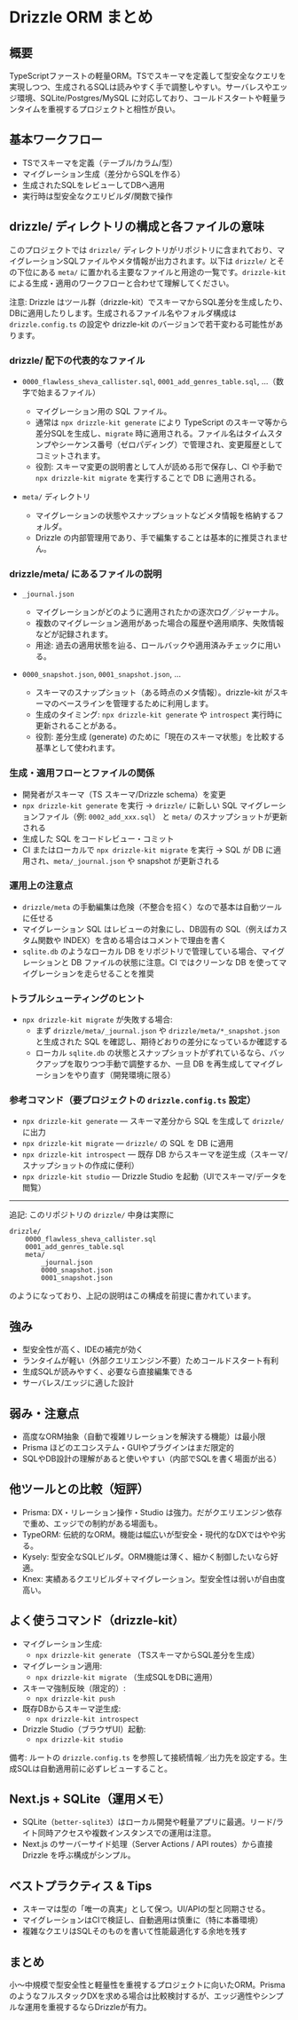 
# Drizzle ORM まとめ

## 概要
TypeScriptファーストの軽量ORM。TSでスキーマを定義して型安全なクエリを実現しつつ、生成されるSQLは読みやすく手で調整しやすい。サーバレスやエッジ環境、SQLite/Postgres/MySQL に対応しており、コールドスタートや軽量ランタイムを重視するプロジェクトと相性が良い。

## 基本ワークフロー
- TSでスキーマを定義（テーブル/カラム/型）
- マイグレーション生成（差分からSQLを作る）
- 生成されたSQLをレビューしてDBへ適用
- 実行時は型安全なクエリビルダ/関数で操作

## drizzle/ ディレクトリの構成と各ファイルの意味
このプロジェクトでは `drizzle/` ディレクトリがリポジトリに含まれており、マイグレーションSQLファイルやメタ情報が出力されます。以下は `drizzle/` とその下位にある `meta/` に置かれる主要なファイルと用途の一覧です。`drizzle-kit` による生成・適用のワークフローと合わせて理解してください。

注意: Drizzle はツール群（drizzle-kit）でスキーマからSQL差分を生成したり、DBに適用したりします。生成されるファイル名やフォルダ構成は `drizzle.config.ts` の設定や drizzle-kit のバージョンで若干変わる可能性があります。

### drizzle/ 配下の代表的なファイル
- `0000_flawless_sheva_callister.sql`, `0001_add_genres_table.sql`, ...（数字で始まるファイル）
	- マイグレーション用の SQL ファイル。
	- 通常は `npx drizzle-kit generate` により TypeScript のスキーマ等から差分SQLを生成し、`migrate` 時に適用される。ファイル名はタイムスタンプやシーケンス番号（ゼロパディング）で管理され、変更履歴としてコミットされます。
	- 役割: スキーマ変更の説明書として人が読める形で保存し、CI や手動で `npx drizzle-kit migrate` を実行することで DB に適用される。

- `meta/` ディレクトリ
	- マイグレーションの状態やスナップショットなどメタ情報を格納するフォルダ。
	- Drizzle の内部管理用であり、手で編集することは基本的に推奨されません。

### drizzle/meta/ にあるファイルの説明
- `_journal.json`
	- マイグレーションがどのように適用されたかの逐次ログ／ジャーナル。
	- 複数のマイグレーション適用があった場合の履歴や適用順序、失敗情報などが記録されます。
	- 用途: 過去の適用状態を辿る、ロールバックや適用済みチェックに用いる。

- `0000_snapshot.json`, `0001_snapshot.json`, ...
	- スキーマのスナップショット（ある時点のメタ情報）。drizzle-kit がスキーマのベースラインを管理するために利用します。
	- 生成のタイミング: `npx drizzle-kit generate` や `introspect` 実行時に更新されることがある。
	- 役割: 差分生成 (generate) のために「現在のスキーマ状態」を比較する基準として使われます。

### 生成・適用フローとファイルの関係
- 開発者がスキーマ（TS スキーマ/Drizzle schema）を変更
- `npx drizzle-kit generate` を実行 → `drizzle/` に新しい SQL マイグレーションファイル（例: `0002_add_xxx.sql`） と `meta/` のスナップショットが更新される
- 生成した SQL をコードレビュー・コミット
- CI またはローカルで `npx drizzle-kit migrate` を実行 → SQL が DB に適用され、`meta/_journal.json` や snapshot が更新される

### 運用上の注意点
- `drizzle/meta` の手動編集は危険（不整合を招く）なので基本は自動ツールに任せる
- マイグレーション SQL はレビューの対象にし、DB固有の SQL（例えばカスタム関数や INDEX）を含める場合はコメントで理由を書く
- `sqlite.db` のようなローカル DB をリポジトリで管理している場合、マイグレーションと DB ファイルの状態に注意。CI ではクリーンな DB を使ってマイグレーションを走らせることを推奨

### トラブルシューティングのヒント
- `npx drizzle-kit migrate` が失敗する場合:
	- まず `drizzle/meta/_journal.json` や `drizzle/meta/*_snapshot.json` と生成された SQL を確認し、期待どおりの差分になっているか確認する
	- ローカル `sqlite.db` の状態とスナップショットがずれているなら、バックアップを取りつつ手動で調整するか、一旦 DB を再生成してマイグレーションをやり直す（開発環境に限る）

### 参考コマンド（要プロジェクトの `drizzle.config.ts` 設定）
- `npx drizzle-kit generate` — スキーマ差分から SQL を生成して `drizzle/` に出力
- `npx drizzle-kit migrate` — `drizzle/` の SQL を DB に適用
- `npx drizzle-kit introspect` — 既存 DB からスキーマを逆生成（スキーマ/スナップショットの作成に便利）
- `npx drizzle-kit studio` — Drizzle Studio を起動（UIでスキーマ/データを閲覧）

---

追記: このリポジトリの `drizzle/` 中身は実際に
```
drizzle/
	0000_flawless_sheva_callister.sql
	0001_add_genres_table.sql
	meta/
		_journal.json
		0000_snapshot.json
		0001_snapshot.json
```
のようになっており、上記の説明はこの構成を前提に書かれています。

## 強み
- 型安全性が高く、IDEの補完が効く
- ランタイムが軽い（外部クエリエンジン不要）ためコールドスタート有利
- 生成SQLが読みやすく、必要なら直接編集できる
- サーバレス/エッジに適した設計

## 弱み・注意点
- 高度なORM抽象（自動で複雑リレーションを解決する機能）は最小限
- Prisma ほどのエコシステム・GUIやプラグインはまだ限定的
- SQLやDB設計の理解があると使いやすい（内部でSQLを書く場面が出る）

## 他ツールとの比較（短評）
- Prisma: DX・リレーション操作・Studio は強力。だがクエリエンジン依存で重め、エッジでの制約がある場面も。
- TypeORM: 伝統的なORM。機能は幅広いが型安全・現代的なDXではやや劣る。
- Kysely: 型安全なSQLビルダ。ORM機能は薄く、細かく制御したいなら好適。
- Knex: 実績あるクエリビルダ＋マイグレーション。型安全性は弱いが自由度高い。

## よく使うコマンド（drizzle-kit）
- マイグレーション生成:
	- `npx drizzle-kit generate`  （TSスキーマからSQL差分を生成）
- マイグレーション適用:
	- `npx drizzle-kit migrate`   （生成SQLをDBに適用）
- スキーマ強制反映（限定的）:
	- `npx drizzle-kit push`
- 既存DBからスキーマ逆生成:
	- `npx drizzle-kit introspect`
- Drizzle Studio（ブラウザUI）起動:
	- `npx drizzle-kit studio`

備考: ルートの `drizzle.config.ts` を参照して接続情報／出力先を設定する。生成SQLは自動適用前に必ずレビューすること。

## Next.js + SQLite（運用メモ）
- SQLite（`better-sqlite3`）はローカル開発や軽量アプリに最適。リード/ライト同時アクセスや複数インスタンスでの運用は注意。
- Next.js のサーバーサイド処理（Server Actions / API routes）から直接 Drizzle を呼ぶ構成がシンプル。

## ベストプラクティス & Tips
- スキーマは型の「唯一の真実」として保つ。UI/APIの型と同期させる。
- マイグレーションはCIで検証し、自動適用は慎重に（特に本番環境）
- 複雑なクエリはSQLそのものを書いて性能最適化する余地を残す

## まとめ
小〜中規模で型安全性と軽量性を重視するプロジェクトに向いたORM。Prisma のようなフルスタックDXを求める場合は比較検討するが、エッジ適性やシンプルな運用を重視するならDrizzleが有力。

